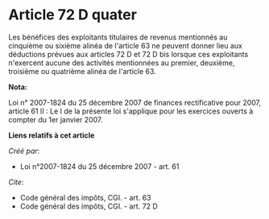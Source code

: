 # Article 72 D quater

Les bénéfices des exploitants titulaires de revenus mentionnés au cinquième ou sixième alinéa de l'article 63 ne peuvent
donner lieu aux déductions prévues aux articles 72 D et 72 D bis lorsque ces exploitants n'exercent aucune des activités
mentionnées au premier, deuxième, troisième ou quatrième alinéa de l'article 63.

**Nota:**

Loi n° 2007-1824 du 25 décembre 2007 de finances rectificative pour 2007, article 61 II : Le I de la présente loi s'applique
pour les exercices ouverts à compter du 1er janvier 2007.

**Liens relatifs à cet article**

_Créé par_:

  - Loi n°2007-1824 du 25 décembre 2007 - art. 61

_Cite_:

  - Code général des impôts, CGI. - art. 63
  - Code général des impôts, CGI. - art. 72 D
